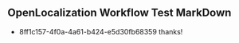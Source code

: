 ## OpenLocalization Workflow Test MarkDown
* 8ff1c157-4f0a-4a61-b424-e5d30fb68359 thanks!

<!--HONumber=Jul16_HO2-->


